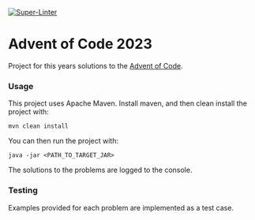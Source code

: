 [![Super-Linter](https://github.com/RevsRev/avent-of-code-2023/actions/workflows/main.yml/badge.svg)](https://github.com/marketplace/actions/super-linter)

# Advent of Code 2023

Project for this years solutions to the [Advent of Code](https://adventofcode.com/).

### Usage
This project uses Apache Maven. Install maven, and then clean install the project with:
```shell
mvn clean install
```
You can then run the project with:
```shell
java -jar <PATH_TO_TARGET_JAR>
```
The solutions to the problems are logged to the console.

### Testing
Examples provided for each problem are implemented as a test case.
